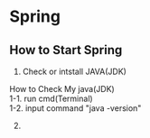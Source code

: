 # Spring

<h2> How to Start Spring </h2>

1. Check or intstall JAVA(JDK) <br>

How to Check My java(JDK) <br>
  1-1. run cmd(Terminal)  <br>
  1-2. input command "java -version" <br>
 
  
2. 

